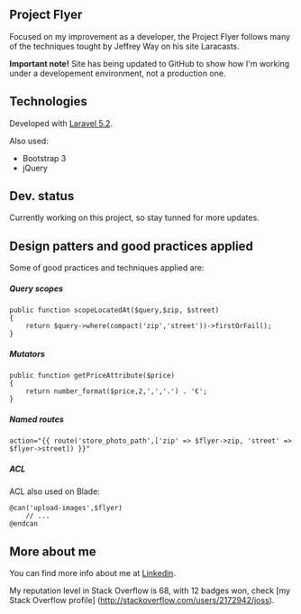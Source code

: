 ## Project Flyer

Focused on my improvement as a developer, the Project Flyer follows many of the techniques tought by Jeffrey Way on his site Laracasts.

**Important note!** Site has being updated to GitHub to show how I'm working under a developement environment, not a production one.

## Technologies

Developed with [Laravel 5.2](http://laravel.com/docs).

Also used:
- Bootstrap 3
- jQuery

## Dev. status

Currently working on this project, so stay tunned for more updates.

## Design patters and good practices applied

Some of good practices and techniques applied are:

##### Query scopes

```
public function scopeLocatedAt($query,$zip, $street)
{
    return $query->where(compact('zip','street'))->firstOrFail();
}
```

##### Mutators

```
public function getPriceAttribute($price)
{
    return number_format($price,2,',','.') . '€';
}
```

##### Named routes

```
action="{{ route('store_photo_path',['zip' => $flyer->zip, 'street' => $flyer->street]) }}"
```

##### ACL


ACL also used on Blade:

```
@can('upload-images',$flyer)
    // ...
@endcan
```

## More about me

You can find more info about me at [Linkedin](http://es.linkedin.com/in/joseantoniocuenca).

My reputation level in Stack Overflow is 68, with 12 badges won, check [my Stack Overflow profile] (http://stackoverflow.com/users/2172942/joss).
